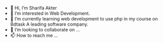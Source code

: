 - 👋 Hi, I’m  Sharifa Akter
- 👀 I’m interested in Web Development.
- 🌱 I’m currently learning web development to use php in my course on Bdtask A leading software company.
- 💞️ I’m looking to collaborate on ...
- 📫 How to reach me ...

<!---
sharifa30/sharifa30 is a ✨ special ✨ repository because its `README.md` (this file) appears on your GitHub profile.
You can click the Preview link to take a look at your changes.
--->
